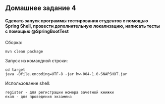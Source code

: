 ## Домашнее задание 4
#### Сделать запуск программы тестирования студентов с помощью Spring Shell, провести дополнительную локализацию, написать тесты с помощью @SpringBootTest

Сборка:
````
mvn clean package
````

Запуск из командной строки:
````
cd target
java -Dfile.encoding=UTF-8 -jar hw-004-1.0-SNAPSHOT.jar
````
Использование shell:
````
register - для регистрации номера зачетной книжки
exam - для проведения экзамена
````
